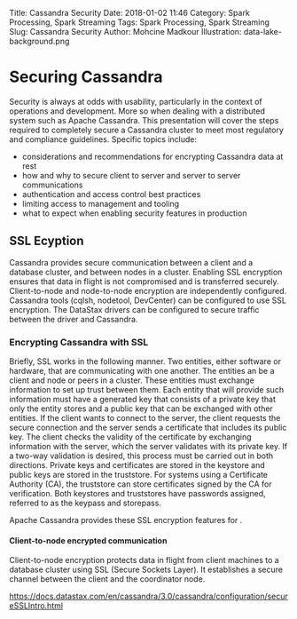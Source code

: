 Title: Cassandra Security
Date: 2018-01-02 11:46
Category: Spark Processing, Spark Streaming
Tags: Spark Processing, Spark Streaming
Slug: Cassandra Security
Author: Mohcine Madkour
Illustration: data-lake-background.png

# Securing Cassandra

Security is always at odds with usability, particularly in the context of operations and development. More so when dealing with a distributed system such as Apache Cassandra. This presentation will cover the steps required to completely secure a Cassandra cluster to meet most regulatory and compliance guidelines. Specific topics include:
- considerations and recommendations for encrypting Cassandra data at rest 
- how and why to secure client to server and server to server communications
- authentication and access control best practices
- limiting access to management and tooling
- what to expect when enabling security features in production

## SSL Ecyption 

Cassandra provides secure communication between a client and a database cluster, and between nodes in a cluster. Enabling SSL encryption ensures that data in flight is not compromised and is transferred securely. Client-to-node and node-to-node encryption are independently configured. Cassandra tools (cqlsh, nodetool, DevCenter) can be configured to use SSL encryption. The DataStax drivers can be configured to secure traffic between the driver and Cassandra.

### Encrypting Cassandra with SSL

Briefly, SSL works in the following manner. Two entities, either software or hardware, that are communicating with one another. The entities an be a client and node or peers in a cluster. These entities must exchange information to set up trust between them. Each entity that will provide such information must have a generated key that consists of a private key that only the entity stores and a public key that can be exchanged with other entities. If the client wants to connect to the server, the client requests the secure connection and the server sends a certificate that includes its public key. The client checks the validity of the certificate by exchanging information with the server, which the server validates with its private key. If a two-way validation is desired, this process must be carried out in both directions. Private keys and certificates are stored in the keystore and public keys are stored in the truststore. For systems using a Certificate Authority (CA), the truststore can store certificates signed by the CA for verification. Both keystores and truststores have passwords assigned, referred to as the keypass and storepass.

Apache Cassandra provides these SSL encryption features for . 

#### Client-to-node encrypted communication


Client-to-node encryption protects data in flight from client machines to a database cluster using SSL (Secure Sockets Layer). It establishes a secure channel between the client and the coordinator node.

https://docs.datastax.com/en/cassandra/3.0/cassandra/configuration/secureSSLIntro.html



